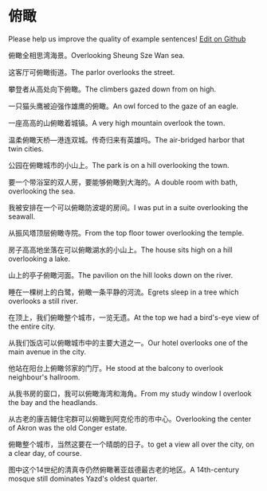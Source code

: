 # 俯瞰

Please help us improve the quality of example sentences! [Edit on Github](https://github.com/jiyushe/jiyu-example-sentence-source/blob/main/chinese/fukan.md)

<p><span class="chinese">俯瞰全相思湾海景。</span><span class="english">Overlooking Sheung Sze Wan sea.</span></p>

<p><span class="chinese">这客厅可俯瞰街道。</span><span class="english">The parlor overlooks the street.</span></p>

<p><span class="chinese">攀登者从高处向下俯瞰。</span><span class="english">The climbers gazed down from on high.</span></p>

<p><span class="chinese">一只猫头鹰被迫强作雄鹰的俯瞰。</span><span class="english">An owl forced to the gaze of an eagle.</span></p>

<p><span class="chinese">一座高高的山俯瞰着城镇。</span><span class="english">A very high mountain overlook the town.</span></p>

<p><span class="chinese">温柔俯瞰天桥—港连双城。传奇归来有英雄吗。</span><span class="english">The air-bridged harbor that twin cities.</span></p>

<p><span class="chinese">公园在俯瞰城市的小山上。</span><span class="english">The park is on a hill overlooking the town.</span></p>

<p><span class="chinese">要一个带浴室的双人房，要能够俯瞰到大海的。</span><span class="english">A double room with bath, overlooking the sea.</span></p>

<p><span class="chinese">我被安排在一个可以俯瞰防波堤的房间。</span><span class="english">I was put in a suite overlooking the seawall.</span></p>

<p><span class="chinese">从振风塔顶层俯瞰寺院。</span><span class="english">From the top floor tower overlooking the temple.</span></p>

<p><span class="chinese">房子高高地坐落在可以俯瞰湖水的小山上。</span><span class="english">The house sits high on a hill overlooking a lake.</span></p>

<p><span class="chinese">山上的亭子俯瞰河面。</span><span class="english">The pavilion on the hill looks down on the river.</span></p>

<p><span class="chinese">睡在一棵树上的白鹭，俯瞰一条平静的河流。</span><span class="english">Egrets sleep in a tree which overlooks a still river.</span></p>

<p><span class="chinese">在顶上，我们俯瞰整个城市，一览无遗。</span><span class="english">At the top we had a bird's-eye view of the entire city.</span></p>

<p><span class="chinese">从我们饭店可以俯瞰城市中的主要大道之一。</span><span class="english">Our hotel overlooks one of the main avenue in the city.</span></p>

<p><span class="chinese">他站在阳台上俯瞰邻家的门厅。</span><span class="english">He stood at the balcony to overlook neighbour's hallroom.</span></p>

<p><span class="chinese">从我书房的窗口，我可以俯瞰海湾和海角。</span><span class="english">From my study window I overlook the bay and the headlands.</span></p>

<p><span class="chinese">从古老的康吉鳗住宅群可以俯瞰到阿克伦市的市中心。</span><span class="english">Overlooking the center of Akron was the old Conger estate.</span></p>

<p><span class="chinese">俯瞰整个城市，当然这要在一个晴朗的日子。</span><span class="english">to get a view all over the city, on a clear day, of course.</span></p>

<p><span class="chinese">图中这个14世纪的清真寺仍然俯瞰著亚兹德最古老的地区。</span><span class="english">A 14th-century mosque still dominates Yazd's oldest quarter.</span></p>

